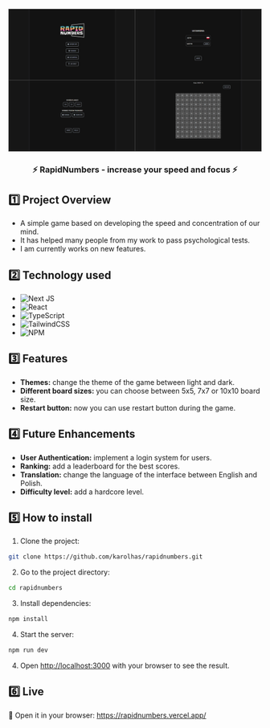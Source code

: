 ![RapidNumbers](./public/images/rapidnumbers.png)

<h3 align="center"> ⚡️ RapidNumbers - increase your speed and focus ⚡️ </h3>

## 1️⃣ Project Overview

-  A simple game based on developing the speed and concentration of
   our mind.<br>
-  It has helped many people from my work to pass psychological
   tests.<br>
-  I am currently works on new features.

## 2️⃣ Technology used

-  ![Next JS](https://img.shields.io/badge/NextJS-black?style=&logo=next.js&logoColor=white)
-  ![React](https://img.shields.io/badge/React-%2320232a.svg?style=&logo=react&logoColor=%2361DAFB)
-  ![TypeScript](https://img.shields.io/badge/Typescript-%23007ACC.svg?style=&logo=typescript&logoColor=white)
-  ![TailwindCSS](https://img.shields.io/badge/TailwindCSS-%2338B2AC.svg?style=&logo=tailwind-css&logoColor=white)
-  ![NPM](https://img.shields.io/badge/NPM-%23CB3837.svg?style=&logo=npm&logoColor=white)

## 3️⃣ Features

-  <strong>Themes:</strong> change the theme of the game between light and dark.
-  <strong>Different board sizes:</strong> you can choose between 5x5, 7x7 or 10x10 board size.
-  <strong>Restart button:</strong> now you can use restart button during the game.

## 4️⃣ Future Enhancements

-  <strong>User Authentication:</strong> implement a login system for users.
-  <strong>Ranking:</strong> add a leaderboard for the best scores.
-  <strong>Translation:</strong> change the language of the interface between English and Polish.
-  <strong>Difficulty level:</strong> add a hardcore level.

## 5️⃣ How to install

1. Clone the project:

```bash
git clone https://github.com/karolhas/rapidnumbers.git
```

2. Go to the project directory:

```bash
cd rapidnumbers
```

3. Install dependencies:

```bash
npm install
```

4. Start the server:

```bash
npm run dev
```

4. Open [http://localhost:3000](http://localhost:3000) with your browser to see the result.

## 6️⃣ Live

📍 Open it in your browser:
https://rapidnumbers.vercel.app/
